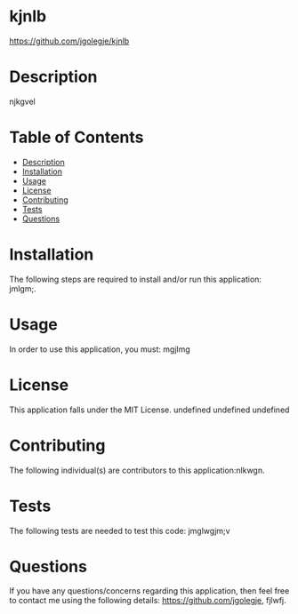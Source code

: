 # kjnlb
https://github.com/jgolegje/kjnlb

  # Description
  njkgvel 

  # Table of Contents
  * [Description](#Description)
  * [Installation](#Installation)
  * [Usage](#Usage)
  * [License](#License)
  * [Contributing](#Contributing)
  * [Tests](#Tests)
  * [Questions](#Questions)
  
  # Installation
  The following steps are required to install and/or run this application: jmlgm;.

  # Usage
  In order to use this application, you must: mgjlmg

  # License
  This application falls under the MIT License.
  undefined
  undefined
  undefined

  # Contributing
  The following individual(s) are contributors to this application:nlkwgn.

  # Tests
  The following tests are needed to test this code: jmglwgjm;v

  # Questions
  If you have any questions/concerns regarding this application, then feel free to contact me using the following details:
  https://github.com/jgolegje, fjlwfj.